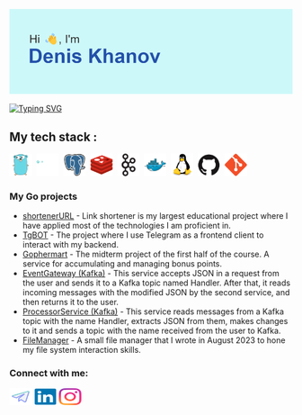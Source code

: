 [![MasterHead](https://github.com/DenisKhanov/DenisKhanov/blob/main/header.png)](https://github.com/DenisKhanov/DenisKhanov)

[![Typing SVG](https://readme-typing-svg.herokuapp.com?font=Fira+Code&pause=1000&random=false&width=800&lines=I'm+Golang+backend+developer,+and+i+enjoy+learning+IT+technologies)](https://git.io/typing-svg)

<h2 > My tech stack : </h2>


<div >

<img src="https://github.com/devicons/devicon/blob/master/icons/go/go-original.svg" title="Go" alt="Go" width="40"/>&nbsp;
<img src="https://github.com/devicons/devicon/blob/master/icons/grpc/grpc-original.svg" title="gRPC" alt="gRPC" width="40"/>&nbsp;
<img src="https://github.com/devicons/devicon/blob/master/icons/postgresql/postgresql-original.svg" title="PostgreSQL" alt="PostgreSQL" width="40" height="40"/>&nbsp;
<img src= "https://github.com/devicons/devicon/blob/master/icons/redis/redis-original.svg" title="Redis" alt="Redis" width="40" height="40"/>&nbsp;
<img src= "https://github.com/devicons/devicon/blob/master/icons/apachekafka/apachekafka-original.svg" title="Kafka" alt="Kafka" width="40" height="40"/>&nbsp;
<img src="https://github.com/devicons/devicon/blob/master/icons/docker/docker-original.svg"  title="Docker" alt="Docker" width="40" height="40"/>&nbsp;
<img src="https://github.com/devicons/devicon/blob/master/icons/linux/linux-original.svg" title="Linux" alt="Linux" width="40"/>&nbsp;
<img src="https://github.com/devicons/devicon/blob/master/icons/github/github-original.svg"  title="GitHUB" alt="GitHUB" width="40" height="40"/>&nbsp;
<img src="https://github.com/devicons/devicon/blob/master/icons/git/git-original.svg"  title="Git" alt="Git" width="40" height="40"/>&nbsp;


</div>


### My Go projects
- [shortenerURL](https://github.com/DenisKhanov/shorterURL) - Link shortener is my largest educational project where I have applied most of the technologies I am proficient in.
- [TgBOT](https://github.com/DenisKhanov/TgBOT) - The project where I use Telegram as a frontend client to interact with my backend.
- [Gophermart](https://github.com/DenisKhanov/Gophermart) - The midterm project of the first half of the course. A service for accumulating and managing bonus points.
- [EventGateway (Kafka)](https://github.com/DenisKhanov/EventGateway-Kafka) - This service accepts JSON in a request from the user and sends it to a Kafka topic named Handler. After that, it reads incoming messages with the modified JSON by the second service, and then returns it to the user.
- [ProcessorService (Kafka)](https://github.com/DenisKhanov/ProcessorService-Kafka) - This service reads messages from a Kafka topic with the name Handler, extracts JSON from them, makes changes to it and sends a topic with the name received from the user to Kafka.
- [FileManager](https://github.com/DenisKhanov/FileManager) - A small file manager that I wrote in August 2023 to hone my file system interaction skills.

<h3 align="left">Connect with me:</h3>
<p align="left">
<a href="https://t.me/DenKhan" target="blank"><img align="center" src="https://github.com/DenisKhanov/DenisKhanov/blob/main/telegram-paper-airplane-apps-svgrepo-com.svg" alt="" height="30" width="40" /></a>
<a href="https://www.linkedin.com/in/denkhan/" target="blank"><img align="center" src="https://github.com/devicons/devicon/blob/master/icons/linkedin/linkedin-original.svg" alt="" height="30" width="40" /></a>
<a href="https://www.instagram.com/deniskh/" target="blank"><img align="center" src="https://github.com/DenisKhanov/DenisKhanov/blob/main/instagram-color-svgrepo-com.svg" alt="" height="30" width="40" /></a>
</p>
